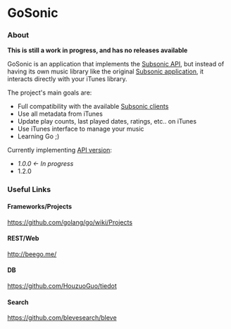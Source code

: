 GoSonic
=======

### About

__This is still a work in progress, and has no releases available__ 

GoSonic is an application that implements the [Subsonic API](http://www.subsonic.org/pages/api.jsp), but instead of
having its own music library like the original [Subsonic application](http://www.subsonic.org), it interacts directly
with your iTunes library.

The project's main goals are:

* Full compatibility with the available [Subsonic clients](http://www.subsonic.org/pages/apps.jsp)
* Use all metadata from iTunes
* Update play counts, last played dates, ratings, etc..  on iTunes
* Use iTunes interface to manage your music
* Learning Go ;)

Currently implementing [API version](http://www.subsonic.org/pages/api.jsp#versions):

* _1.0.0 &larr; In progress_
* 1.2.0


### Useful Links 

#### Frameworks/Projects
https://github.com/golang/go/wiki/Projects

#### REST/Web
http://beego.me/

#### DB
https://github.com/HouzuoGuo/tiedot

#### Search
https://github.com/blevesearch/bleve
